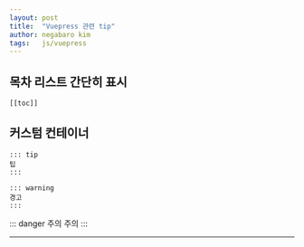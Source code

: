 ```yaml
---
layout: post
title:  "Vuepress 관련 tip"
author: negabaro kim
tags:	js/vuepress
---
```


## 목차 리스트 간단히 표시

```
[[toc]]
```

## 커스텀 컨테이너

```
::: tip
팁
:::
```

```
::: warning
경고
:::
```

::: danger 주의
주의
:::



---

[VuePress | Markdown Extensions]: https://vuepress.vuejs.org/guide/markdown.html#advanced-configuration
[VuePress をお試ししてみた]: https://qiita.com/dojineko/items/aae7e6d13479e08d49fd
